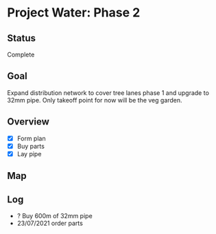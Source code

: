 # Project Water: Phase 2

## Status

Complete

## Goal

Expand distribution network to cover tree lanes phase 1 and upgrade to 32mm pipe. Only takeoff point for now will be the veg garden.

## Overview

- [x] Form plan
- [x] Buy parts
- [x] Lay pipe

## Map

## Log

- ? Buy 600m of 32mm pipe
- 23/07/2021 order parts
